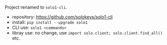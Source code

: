 Project renamed to `solo1-cli`.

- repository: <https://github.com/solokeys/solo1-cli>
- install: `pip install --upgrade solo1`
- CLI use: `solo1 <commands>`
- libray use: no change, use `import solo.client; solo.client.find_all()` etc.

